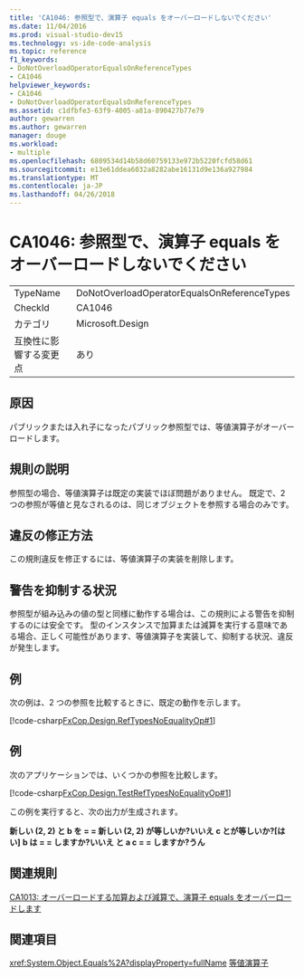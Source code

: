 ```yaml
---
title: 'CA1046: 参照型で、演算子 equals をオーバーロードしないでください'
ms.date: 11/04/2016
ms.prod: visual-studio-dev15
ms.technology: vs-ide-code-analysis
ms.topic: reference
f1_keywords:
- DoNotOverloadOperatorEqualsOnReferenceTypes
- CA1046
helpviewer_keywords:
- CA1046
- DoNotOverloadOperatorEqualsOnReferenceTypes
ms.assetid: c1dfbfe3-63f9-4005-a81a-890427b77e79
author: gewarren
ms.author: gewarren
manager: douge
ms.workload:
- multiple
ms.openlocfilehash: 6809534d14b58d60759133e972b5220fcfd58d61
ms.sourcegitcommit: e13e61ddea6032a8282abe16131d9e136a927984
ms.translationtype: MT
ms.contentlocale: ja-JP
ms.lasthandoff: 04/26/2018
---
```

# <a name="ca1046-do-not-overload-operator-equals-on-reference-types"></a>CA1046: 参照型で、演算子 equals をオーバーロードしないでください
|||
|-|-|
|TypeName|DoNotOverloadOperatorEqualsOnReferenceTypes|
|CheckId|CA1046|
|カテゴリ|Microsoft.Design|
|互換性に影響する変更点|あり|

## <a name="cause"></a>原因
 パブリックまたは入れ子になったパブリック参照型では、等値演算子がオーバー ロードします。

## <a name="rule-description"></a>規則の説明
 参照型の場合、等値演算子は既定の実装でほぼ問題がありません。 既定で、2 つの参照が等値と見なされるのは、同じオブジェクトを参照する場合のみです。

## <a name="how-to-fix-violations"></a>違反の修正方法
 この規則違反を修正するには、等値演算子の実装を削除します。

## <a name="when-to-suppress-warnings"></a>警告を抑制する状況
 参照型が組み込みの値の型と同様に動作する場合は、この規則による警告を抑制するのには安全です。 型のインスタンスで加算または減算を実行する意味である場合、正しく可能性があります、等値演算子を実装して、抑制する状況、違反が発生します。

## <a name="example"></a>例
 次の例は、2 つの参照を比較するときに、既定の動作を示します。

 [!code-csharp[FxCop.Design.RefTypesNoEqualityOp#1](../code-quality/codesnippet/CSharp/ca1046-do-not-overload-operator-equals-on-reference-types_1.cs)]

## <a name="example"></a>例
 次のアプリケーションでは、いくつかの参照を比較します。

 [!code-csharp[FxCop.Design.TestRefTypesNoEqualityOp#1](../code-quality/codesnippet/CSharp/ca1046-do-not-overload-operator-equals-on-reference-types_2.cs)]

 この例を実行すると、次の出力が生成されます。

 **新しい (2, 2) と b を = = 新しい (2, 2) が等しいか?いいえ**
**c とが等しいか?[はい]**
**b は = = しますか?いいえ**
**と a c = = しますか?うん**
## <a name="related-rules"></a>関連規則
 [CA1013: オーバーロードする加算および減算で、演算子 equals をオーバーロードします](../code-quality/ca1013-overload-operator-equals-on-overloading-add-and-subtract.md)

## <a name="see-also"></a>関連項目
 <xref:System.Object.Equals%2A?displayProperty=fullName> [等値演算子](/dotnet/standard/design-guidelines/equality-operators)